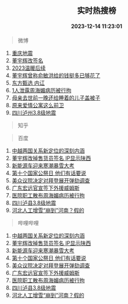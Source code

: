 <div align="center"><h2>实时热搜榜</h2><h4>2023-12-14 11:23:01</h4></div>

> 微博  

1. [重庆地震](https://s.weibo.com/weibo?q=%E9%87%8D%E5%BA%86%E5%9C%B0%E9%9C%87&t=31&band_rank=1&Refer=top)<br />
2. [董宇辉改签名](https://s.weibo.com/weibo?q=%23%E8%91%A3%E5%AE%87%E8%BE%89%E6%94%B9%E7%AD%BE%E5%90%8D%23&t=31&band_rank=2&Refer=top)<br />
3. [2023温暖后续](https://s.weibo.com/weibo?q=%232023%E6%B8%A9%E6%9A%96%E5%90%8E%E7%BB%AD%23&t=31&band_rank=3&Refer=top)<br />
4. [董宇辉曾称俞敏洪给的钱挺多已够花了](https://s.weibo.com/weibo?q=%23%E8%91%A3%E5%AE%87%E8%BE%89%E6%9B%BE%E7%A7%B0%E4%BF%9E%E6%95%8F%E6%B4%AA%E7%BB%99%E7%9A%84%E9%92%B1%E6%8C%BA%E5%A4%9A%E5%B7%B2%E5%A4%9F%E8%8A%B1%E4%BA%86%23&t=31&band_rank=4&Refer=top)<br />
5. [东方甄选 内讧](https://s.weibo.com/weibo?q=%E4%B8%9C%E6%96%B9%E7%94%84%E9%80%89%20%E5%86%85%E8%AE%A7&t=31&band_rank=5&Refer=top)<br />
6. [1人泄露周海媚病历被行拘](https://s.weibo.com/weibo?q=%231%E4%BA%BA%E6%B3%84%E9%9C%B2%E5%91%A8%E6%B5%B7%E5%AA%9A%E7%97%85%E5%8E%86%E8%A2%AB%E8%A1%8C%E6%8B%98%23&t=31&band_rank=6&Refer=top)<br />
7. [母亲去世前一晚还给睡着的儿子盖被子](https://s.weibo.com/weibo?q=%23%E6%AF%8D%E4%BA%B2%E5%8E%BB%E4%B8%96%E5%89%8D%E4%B8%80%E6%99%9A%E8%BF%98%E7%BB%99%E7%9D%A1%E7%9D%80%E7%9A%84%E5%84%BF%E5%AD%90%E7%9B%96%E8%A2%AB%E5%AD%90%23&t=31&band_rank=7&Refer=top)<br />
8. [原来爱情公寓这么前卫](https://s.weibo.com/weibo?q=%E5%8E%9F%E6%9D%A5%E7%88%B1%E6%83%85%E5%85%AC%E5%AF%93%E8%BF%99%E4%B9%88%E5%89%8D%E5%8D%AB&t=31&band_rank=8&Refer=top)<br />
9. [四川泸州3.8级地震](https://s.weibo.com/weibo?q=%23%E5%9B%9B%E5%B7%9D%E6%B3%B8%E5%B7%9E3.8%E7%BA%A7%E5%9C%B0%E9%9C%87%23&t=31&band_rank=9&Refer=top)<br />

> 知乎  


> 百度  

1. [中越两国关系新定位的深刻内涵](https://www.baidu.com/s?wd=%E4%B8%AD%E8%B6%8A%E4%B8%A4%E5%9B%BD%E5%85%B3%E7%B3%BB%E6%96%B0%E5%AE%9A%E4%BD%8D%E7%9A%84%E6%B7%B1%E5%88%BB%E5%86%85%E6%B6%B5&sa=fyb_news&rsv_dl=fyb_news)<br />
2. [董宇辉改掉售货员签名 IP显示陕西](https://www.baidu.com/s?wd=%E8%91%A3%E5%AE%87%E8%BE%89%E6%94%B9%E6%8E%89%E5%94%AE%E8%B4%A7%E5%91%98%E7%AD%BE%E5%90%8D+IP%E6%98%BE%E7%A4%BA%E9%99%95%E8%A5%BF&sa=fyb_news&rsv_dl=fyb_news)<br />
3. [新能源车迎来寒潮暴雪大考](https://www.baidu.com/s?wd=%E6%96%B0%E8%83%BD%E6%BA%90%E8%BD%A6%E8%BF%8E%E6%9D%A5%E5%AF%92%E6%BD%AE%E6%9A%B4%E9%9B%AA%E5%A4%A7%E8%80%83&sa=fyb_news&rsv_dl=fyb_news)<br />
4. [第十个国家公祭日 他们有话要说](https://www.baidu.com/s?wd=%E7%AC%AC%E5%8D%81%E4%B8%AA%E5%9B%BD%E5%AE%B6%E5%85%AC%E7%A5%AD%E6%97%A5+%E4%BB%96%E4%BB%AC%E6%9C%89%E8%AF%9D%E8%A6%81%E8%AF%B4&sa=fyb_news&rsv_dl=fyb_news)<br />
5. [美众议院决定对拜登展开弹劾调查](https://www.baidu.com/s?wd=%E7%BE%8E%E4%BC%97%E8%AE%AE%E9%99%A2%E5%86%B3%E5%AE%9A%E5%AF%B9%E6%8B%9C%E7%99%BB%E5%B1%95%E5%BC%80%E5%BC%B9%E5%8A%BE%E8%B0%83%E6%9F%A5&sa=fyb_news&rsv_dl=fyb_news)<br />
6. [广东宏远官宣签下外援威姆斯](https://www.baidu.com/s?wd=%E5%B9%BF%E4%B8%9C%E5%AE%8F%E8%BF%9C%E5%AE%98%E5%AE%A3%E7%AD%BE%E4%B8%8B%E5%A4%96%E6%8F%B4%E5%A8%81%E5%A7%86%E6%96%AF&sa=fyb_news&rsv_dl=fyb_news)<br />
7. [医院职工散布周海媚病历被行拘](https://www.baidu.com/s?wd=%E5%8C%BB%E9%99%A2%E8%81%8C%E5%B7%A5%E6%95%A3%E5%B8%83%E5%91%A8%E6%B5%B7%E5%AA%9A%E7%97%85%E5%8E%86%E8%A2%AB%E8%A1%8C%E6%8B%98&sa=fyb_news&rsv_dl=fyb_news)<br />
8. [四川泸县3.8级地震](https://www.baidu.com/s?wd=%E5%9B%9B%E5%B7%9D%E6%B3%B8%E5%8E%BF3.8%E7%BA%A7%E5%9C%B0%E9%9C%87&sa=fyb_news&rsv_dl=fyb_news)<br />
9. [河北人工增雪“崩到”河南？假的](https://www.baidu.com/s?wd=%E6%B2%B3%E5%8C%97%E4%BA%BA%E5%B7%A5%E5%A2%9E%E9%9B%AA%E2%80%9C%E5%B4%A9%E5%88%B0%E2%80%9D%E6%B2%B3%E5%8D%97%EF%BC%9F%E5%81%87%E7%9A%84&sa=fyb_news&rsv_dl=fyb_news)<br />

> 哔哩哔哩  

1. [中越两国关系新定位的深刻内涵](https://www.baidu.com/s?wd=%E4%B8%AD%E8%B6%8A%E4%B8%A4%E5%9B%BD%E5%85%B3%E7%B3%BB%E6%96%B0%E5%AE%9A%E4%BD%8D%E7%9A%84%E6%B7%B1%E5%88%BB%E5%86%85%E6%B6%B5&sa=fyb_news&rsv_dl=fyb_news)<br />
2. [董宇辉改掉售货员签名 IP显示陕西](https://www.baidu.com/s?wd=%E8%91%A3%E5%AE%87%E8%BE%89%E6%94%B9%E6%8E%89%E5%94%AE%E8%B4%A7%E5%91%98%E7%AD%BE%E5%90%8D+IP%E6%98%BE%E7%A4%BA%E9%99%95%E8%A5%BF&sa=fyb_news&rsv_dl=fyb_news)<br />
3. [新能源车迎来寒潮暴雪大考](https://www.baidu.com/s?wd=%E6%96%B0%E8%83%BD%E6%BA%90%E8%BD%A6%E8%BF%8E%E6%9D%A5%E5%AF%92%E6%BD%AE%E6%9A%B4%E9%9B%AA%E5%A4%A7%E8%80%83&sa=fyb_news&rsv_dl=fyb_news)<br />
4. [第十个国家公祭日 他们有话要说](https://www.baidu.com/s?wd=%E7%AC%AC%E5%8D%81%E4%B8%AA%E5%9B%BD%E5%AE%B6%E5%85%AC%E7%A5%AD%E6%97%A5+%E4%BB%96%E4%BB%AC%E6%9C%89%E8%AF%9D%E8%A6%81%E8%AF%B4&sa=fyb_news&rsv_dl=fyb_news)<br />
5. [美众议院决定对拜登展开弹劾调查](https://www.baidu.com/s?wd=%E7%BE%8E%E4%BC%97%E8%AE%AE%E9%99%A2%E5%86%B3%E5%AE%9A%E5%AF%B9%E6%8B%9C%E7%99%BB%E5%B1%95%E5%BC%80%E5%BC%B9%E5%8A%BE%E8%B0%83%E6%9F%A5&sa=fyb_news&rsv_dl=fyb_news)<br />
6. [广东宏远官宣签下外援威姆斯](https://www.baidu.com/s?wd=%E5%B9%BF%E4%B8%9C%E5%AE%8F%E8%BF%9C%E5%AE%98%E5%AE%A3%E7%AD%BE%E4%B8%8B%E5%A4%96%E6%8F%B4%E5%A8%81%E5%A7%86%E6%96%AF&sa=fyb_news&rsv_dl=fyb_news)<br />
7. [医院职工散布周海媚病历被行拘](https://www.baidu.com/s?wd=%E5%8C%BB%E9%99%A2%E8%81%8C%E5%B7%A5%E6%95%A3%E5%B8%83%E5%91%A8%E6%B5%B7%E5%AA%9A%E7%97%85%E5%8E%86%E8%A2%AB%E8%A1%8C%E6%8B%98&sa=fyb_news&rsv_dl=fyb_news)<br />
8. [四川泸县3.8级地震](https://www.baidu.com/s?wd=%E5%9B%9B%E5%B7%9D%E6%B3%B8%E5%8E%BF3.8%E7%BA%A7%E5%9C%B0%E9%9C%87&sa=fyb_news&rsv_dl=fyb_news)<br />
9. [河北人工增雪“崩到”河南？假的](https://www.baidu.com/s?wd=%E6%B2%B3%E5%8C%97%E4%BA%BA%E5%B7%A5%E5%A2%9E%E9%9B%AA%E2%80%9C%E5%B4%A9%E5%88%B0%E2%80%9D%E6%B2%B3%E5%8D%97%EF%BC%9F%E5%81%87%E7%9A%84&sa=fyb_news&rsv_dl=fyb_news)<br />
